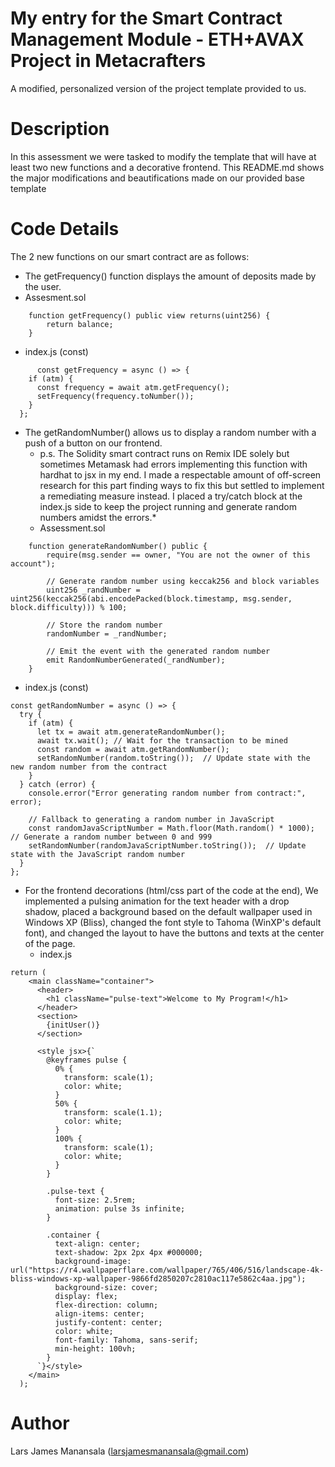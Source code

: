 # My entry for the Smart Contract Management Module - ETH+AVAX Project in Metacrafters
A modified, personalized version of the project template provided to us.

# Description
In this assessment we were tasked to modify the template that will have at least two new functions and a decorative frontend.
This README.md shows the major modifications and beautifications made on our provided base template

# Code Details
The 2 new functions on our smart contract are as follows:
 - The getFrequency() function displays the amount of deposits made by the user.
  - Assesment.sol
```
    function getFrequency() public view returns(uint256) {
        return balance;
    }
```
  - index.js (const)
```
      const getFrequency = async () => {
    if (atm) {
      const frequency = await atm.getFrequency();
      setFrequency(frequency.toNumber());
    }
  };

```
- The getRandomNumber() allows us to display a random number with a push of a button on our frontend.
  * p.s. The Solidity smart contract runs on Remix IDE solely but sometimes Metamask had errors implementing this function with hardhat to jsx in my end. I made a respectable amount of off-screen research for this part finding ways to fix this but settled to implement a remediating measure instead. I placed a try/catch block at the index.js side to keep the project running and generate random numbers amidst the errors.*
  - Assessment.sol
```
    function generateRandomNumber() public {
        require(msg.sender == owner, "You are not the owner of this account");

        // Generate random number using keccak256 and block variables
        uint256 _randNumber = uint256(keccak256(abi.encodePacked(block.timestamp, msg.sender, block.difficulty))) % 100;

        // Store the random number
        randomNumber = _randNumber;

        // Emit the event with the generated random number
        emit RandomNumberGenerated(_randNumber);
    }
```
  - index.js (const)
```
const getRandomNumber = async () => {
  try {
    if (atm) {
      let tx = await atm.generateRandomNumber();
      await tx.wait(); // Wait for the transaction to be mined
      const random = await atm.getRandomNumber();
      setRandomNumber(random.toString());  // Update state with the new random number from the contract
    }
  } catch (error) {
    console.error("Error generating random number from contract:", error);

    // Fallback to generating a random number in JavaScript
    const randomJavaScriptNumber = Math.floor(Math.random() * 1000); // Generate a random number between 0 and 999
    setRandomNumber(randomJavaScriptNumber.toString());  // Update state with the JavaScript random number
  }
};
```
- For the frontend decorations (html/css part of the code at the end), We implemented a pulsing animation for the text header with a drop shadow, placed a background based on the default wallpaper used in Windows XP (Bliss), changed the font style to Tahoma (WinXP's default font), and changed the layout to have the buttons and texts at the center of the page.
  - index.js
```
return (
    <main className="container">
      <header>
        <h1 className="pulse-text">Welcome to My Program!</h1>
      </header>
      <section>
        {initUser()}
      </section>
      
      <style jsx>{`
        @keyframes pulse {
          0% {
            transform: scale(1);
            color: white;
          }
          50% {
            transform: scale(1.1);
            color: white;
          }
          100% {
            transform: scale(1);
            color: white;
          }
        }

        .pulse-text {
          font-size: 2.5rem;
          animation: pulse 3s infinite;
        }

        .container {
          text-align: center;
          text-shadow: 2px 2px 4px #000000;
          background-image: url("https://r4.wallpaperflare.com/wallpaper/765/406/516/landscape-4k-bliss-windows-xp-wallpaper-9866fd2850207c2810ac117e5862c4aa.jpg");
          background-size: cover;
          display: flex;
          flex-direction: column;
          align-items: center;
          justify-content: center;
          color: white;
          font-family: Tahoma, sans-serif;
          min-height: 100vh;
        }
      `}</style>
    </main>
  );
```

# Author
Lars James Manansala (larsjamesmanansala@gmail.com)
